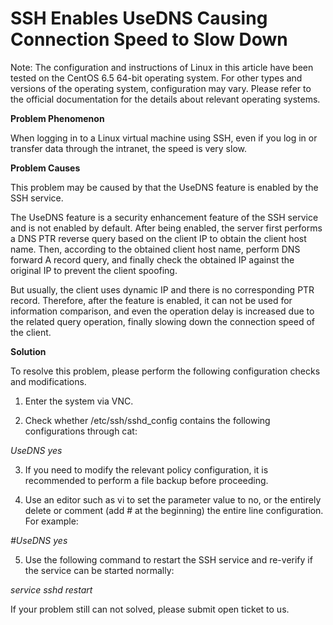 # SSH Enables UseDNS Causing Connection Speed to Slow Down




Note: The configuration and instructions of Linux in this article have been tested on the CentOS 6.5 64-bit operating system. For other types and versions of the operating system, configuration may vary. Please refer to the official documentation for the details about relevant operating systems.



**Problem Phenomenon**

When logging in to a Linux virtual machine using SSH, even if you log in or transfer data through the intranet, the speed is very slow.



**Problem Causes**

This problem may be caused by that the UseDNS feature is enabled by the SSH service.


The UseDNS feature is a security enhancement feature of the SSH service and is not enabled by default. After being enabled, the server first performs a DNS PTR reverse query based on the client IP to obtain the client host name. Then, according to the obtained client host name, perform DNS forward A record query, and finally check the obtained IP against the original IP to prevent the client spoofing.

But usually, the client uses dynamic IP and there is no corresponding PTR record. Therefore, after the feature is enabled, it can not be used for information comparison, and even the operation delay is increased due to the related query operation, finally slowing down the connection speed of the client.



**Solution**

To resolve this problem, please perform the following configuration checks and modifications.

1. Enter the system via VNC.

2. Check whether /etc/ssh/sshd_config contains the following configurations through cat:

*UseDNS yes*

3. If you need to modify the relevant policy configuration, it is recommended to perform a file backup before proceeding.

4. Use an editor such as vi to set the parameter value to no, or the entirely delete or comment (add # at the beginning) the entire line configuration. For example:

*#UseDNS yes*

5. Use the following command to restart the SSH service and re-verify if the service can be started normally:


*service sshd restart*


If your problem still can not solved, please submit open ticket to us.
